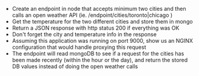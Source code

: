 * Create an endpoint in node that accepts minimum two cities and then calls an open weather API (ie. /endpoint/cities/toronto|chicago )
* Get the temperature for the two different cities and store them in mongo
* Return a JSON response with http status 200 if everything was OK
* Don't forget the city and temperature info in the response
* Assuming this application was running on port 9000, show us an NGINX configuration that would handle proxying this request
* The endpoint will read mongoDB to see if a request for the cities has been made recently (within the hour or the day), and return the stored DB values instead of doing the open weather calls